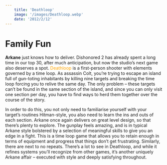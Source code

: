 ```yaml
---
    title: 'Deathloop'
    image: '/images/Deathloop.webp'
    date: '2012/2/12'
---
```


# Family Fun

__Arkane__ just knows how to deliver. Dishonored 2 has already spent a long time in our top 30, after much anticipation, but now the studio’s next game also deserves a spot. <span style="color: orange">Deathloop</span> is a first-person shooter with elements governed by a time loop. As assassin Colt, you’re trying to escape an island full of gun-toting inhabitants by killing nine targets and breaking the time loop forcing you to relive the same day. The only problem – these targets can’t be found in the same section of the island, and since you can only visit one section per day, you have to find ways to herd them together over the course of the story.

In order to do this, you not only need to familiarise yourself with your target’s routines Hitman-style, you also need to learn the ins and outs of each section. Arkane once again delivers on great level design, so that there’s plenty to explore. The gunplay feels amazing, and is in typical Arkane style bolstered by a selection of meaningful skills to give you an edge in a fight. This is a time loop game that allows you to retain enough in terms of equipment and progress that things don’t get frustrating. Similarly, there are next to no repeats. There’s a lot to see in Deathloop, and while it refines systems you’ll recognize from other games, it’s another uniquely Arkane affair – executed with style and deeply satisfying throughout.